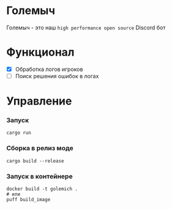# Големыч
Големыч - это наш ``high performance open source`` Discord бот

# Функционал
- [x] Обработка логов игроков
- [ ] Поиск решения ошибок в логах

# Управление
### Запуск
```shell
cargo run
```
### Сборка в релиз моде
```shell
cargo build --release
```
### Запуск в контейнере
```shell
docker build -t golemich .
# или
puff build_image
```